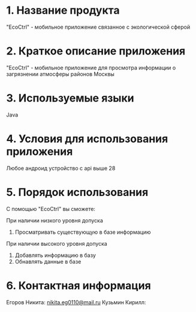 # 1. Название продукта
"EcoCtrl" - мобильное приложение связанное с экологической сферой

# 2. Краткое описание приложения
"EcoCtrl" - мобильное приложение для просмотра информации о загрязнении атмосферы районов Москвы

# 3. Используемые языки
Java

# 4. Условия для использования приложения
Любое андроид устройство с api выше 28

# 5. Порядок использования
С помощью "EcoCtrl" вы сможете:

При наличии низкого уровня допуска
1) Просматривать существующую в базе информацию

При наличии высокого уровня допуска
1) Добавлять информацию в базу
2) Обнавлять данные в базе

# 6. Контактная информация
Егоров Никита: nikita.eg0110@mail.ru
Кузьмин Кирилл: 
